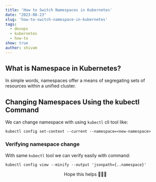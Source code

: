 ```yaml
---
title: 'How to Switch Namespaces in Kubernetes'
date: "2023-08-23"
slug: 'how-to-switch-namespace-in-kubernetes'
tags:
  - devops
  - kubernetes
  - how-to
show: true
author: shivam
---
```



## What is Namespace in Kubernetes?

In simple words, namespaces offer a means of segregating sets of resources within a unified cluster.


## Changing Namespaces Using the kubectl Command

We can change namespace with using `kubectl` cli tool like:

```
kubectl config set-context --current --namespace=<new-namespace>
```

### Verifying namespace change

With same `kubectl` tool we can verify easily with command:

```
kubectl config view --minify --output 'jsonpath={..namespace}'
```

<center>Hope this helps 🙏🙏🙏</center>